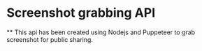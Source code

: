 # Screenshot grabbing API

** This api has been created using Nodejs and Puppeteer to grab screenshot for public sharing.